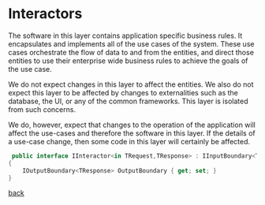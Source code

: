 ﻿---
layout: default
---
# Interactors

The software in this layer contains application specific business rules. It encapsulates and implements all of the use cases of the system. These use cases orchestrate the flow of data to and from the entities, and direct those entities to use their enterprise wide business rules to achieve the goals of the use case.

We do not expect changes in this layer to affect the entities. We also do not expect this layer to be affected by changes to externalities such as the database, the UI, or any of the common frameworks. This layer is isolated from such concerns.

We do, however, expect that changes to the operation of the application will affect the use-cases and therefore the software in this layer. If the details of a use-case change, then some code in this layer will certainly be affected.


```csharp
 public interface IInteractor<in TRequest,TResponse> : IInputBoundary<TRequest> where TRequest : IRequest where TResponse : IResponse
{
    IOutputBoundary<TResponse> OutputBoundary { get; set; }
}

```

[back](./)